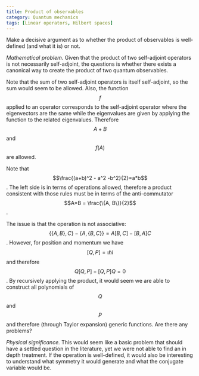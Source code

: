 ```yaml
---
title: Product of observables
category: Quantum mechanics
tags: [Linear operators, Hilbert spaces]
---
```

Make a decisive argument as to whether the product of observables is well-defined (and what it is) or not.

*Mathematical problem.* Given that the product of two self-adjoint operators is not necessarily self-adjoint,
the questions is whether there exists a canonical way to create the product of two quantum observables.

Note that the sum of two self-adjoint operators is itself self-adjoint, so the sum
would seem to be allowed. Also, the function $$f$$ applied to an operator corresponds to the self-adjoint
operator where
the eigenvectors are the same while the eigenvalues are given by applying the function
to the related eigenvalues. Therefore $$A+B$$ and $$f(A)$$ are allowed.

Note that $$\frac{(a+b)^2 - a^2 -b^2}{2}=a*b$$. The left side is in terms of operations
allowed, therefore a product consistent with those rules must be in terms of the anti-commutator
$$A*B = \frac{\{A, B\}}{2}$$.

The issue is that the operation is not associative: $$\{\{A, B\}, C\} - \{A, \{B, C\}\} = A [ B, C ] - [B, A] C$$.
However, for position and momentum we have $$[Q, P] = \imath \hbar I$$ and therefore $$Q [Q, P] - [Q, P] Q = 0$$.
By recursively applying the product, it would seem we are able to construct all polynomials of $$Q$$ and $$P$$
and therefore (through Taylor expansion) generic functions. Are there any problems?

*Physical significance.* This would seem like a basic problem that should have a
settled question in the literature, yet we were not able to find an in depth
treatment. If the operation is well-defined, it would also be interesting to understand what symmetry it would generate
and what the conjugate variable would be.
